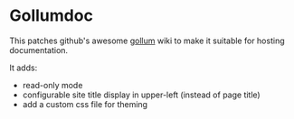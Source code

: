 
# Gollumdoc

This patches github's awesome
[gollum](https://github.com/github/gollum/) wiki to make it suitable
for hosting documentation.

It adds:

* read-only mode
* configurable site title display in upper-left (instead of page title)
* add a custom css file for theming
